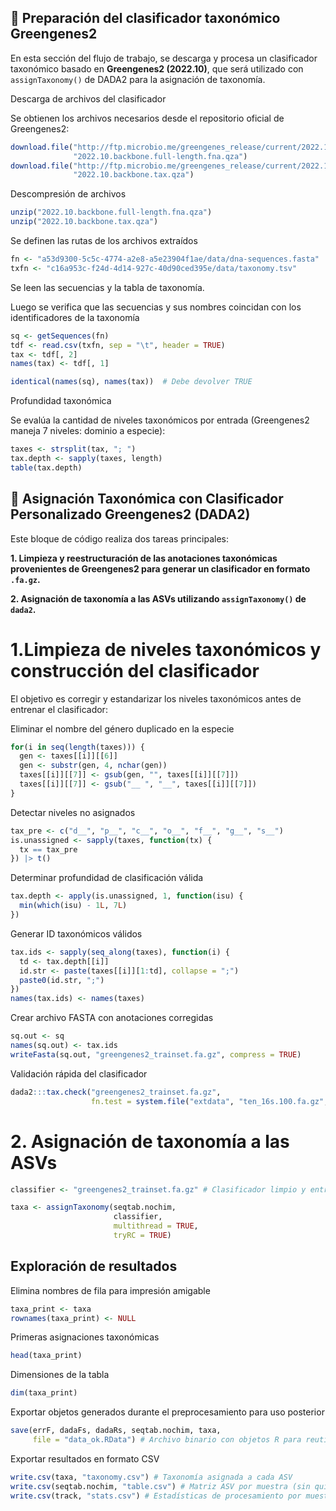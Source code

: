 ## 🧬 Preparación del clasificador taxonómico Greengenes2

En esta sección del flujo de trabajo, se descarga y procesa un clasificador taxonómico basado en **Greengenes2 (2022.10)**, que será utilizado con `assignTaxonomy()` de DADA2 para la asignación de taxonomía.

Descarga de archivos del clasificador

Se obtienen los archivos necesarios desde el repositorio oficial de Greengenes2:

```r
download.file("http://ftp.microbio.me/greengenes_release/current/2022.10.backbone.full-length.fna.qza", 
              "2022.10.backbone.full-length.fna.qza")
download.file("http://ftp.microbio.me/greengenes_release/current/2022.10.backbone.tax.qza", 
              "2022.10.backbone.tax.qza")
```

Descompresión de archivos

```r
unzip("2022.10.backbone.full-length.fna.qza")
unzip("2022.10.backbone.tax.qza")
```

Se definen las rutas de los archivos extraídos

```r
fn <- "a53d9300-5c5c-4774-a2e8-a5e23904f1ae/data/dna-sequences.fasta"
txfn <- "c16a953c-f24d-4d14-927c-40d90ced395e/data/taxonomy.tsv"
```

Se leen las secuencias y la tabla de taxonomía. 

Luego se verifica que las secuencias y sus nombres coincidan con los identificadores de la taxonomía

```r
sq <- getSequences(fn)
tdf <- read.csv(txfn, sep = "\t", header = TRUE)
tax <- tdf[, 2]
names(tax) <- tdf[, 1]

identical(names(sq), names(tax))  # Debe devolver TRUE
```

Profundidad taxonómica

Se evalúa la cantidad de niveles taxonómicos por entrada (Greengenes2 maneja 7 niveles: dominio a especie):

```r
taxes <- strsplit(tax, "; ")
tax.depth <- sapply(taxes, length)
table(tax.depth)
```

## 🧬 Asignación Taxonómica con Clasificador Personalizado Greengenes2 (DADA2)

Este bloque de código realiza dos tareas principales:

**1. Limpieza y reestructuración de las anotaciones taxonómicas provenientes de Greengenes2 para generar un clasificador en formato `.fa.gz`.**

**2. Asignación de taxonomía a las ASVs utilizando `assignTaxonomy()` de `dada2`.**

# 1.Limpieza de niveles taxonómicos y construcción del clasificador

El objetivo es corregir y estandarizar los niveles taxonómicos antes de entrenar el clasificador:

Eliminar el nombre del género duplicado en la especie

```r
for(i in seq(length(taxes))) {
  gen <- taxes[[i]][[6]]
  gen <- substr(gen, 4, nchar(gen))
  taxes[[i]][[7]] <- gsub(gen, "", taxes[[i]][[7]])
  taxes[[i]][[7]] <- gsub("__ ", "__", taxes[[i]][[7]])
}
```

Detectar niveles no asignados

```r
tax_pre <- c("d__", "p__", "c__", "o__", "f__", "g__", "s__")
is.unassigned <- sapply(taxes, function(tx) {
  tx == tax_pre
}) |> t()
```

Determinar profundidad de clasificación válida

```r
tax.depth <- apply(is.unassigned, 1, function(isu) {
  min(which(isu) - 1L, 7L)
})
```

Generar ID taxonómicos válidos

```r
tax.ids <- sapply(seq_along(taxes), function(i) {
  td <- tax.depth[[i]]
  id.str <- paste(taxes[[i]][1:td], collapse = ";")
  paste0(id.str, ";")
})
names(tax.ids) <- names(taxes)
```

Crear archivo FASTA con anotaciones corregidas

```r
sq.out <- sq
names(sq.out) <- tax.ids
writeFasta(sq.out, "greengenes2_trainset.fa.gz", compress = TRUE)
```

Validación rápida del clasificador

```r
dada2:::tax.check("greengenes2_trainset.fa.gz",
                  fn.test = system.file("extdata", "ten_16s.100.fa.gz", package = "dada2"))
```

# 2. Asignación de taxonomía a las ASVs

```r
classifier <- "greengenes2_trainset.fa.gz" # Clasificador limpio y entrenado para assignTaxonomy()

taxa <- assignTaxonomy(seqtab.nochim,
                       classifier,
                       multithread = TRUE,
                       tryRC = TRUE)
```

## Exploración de resultados

Elimina nombres de fila para impresión amigable

```r
taxa_print <- taxa
rownames(taxa_print) <- NULL
```

Primeras asignaciones taxonómicas

```r
head(taxa_print)
```

Dimensiones de la tabla

```r
dim(taxa_print)
```

Exportar objetos generados durante el preprocesamiento para uso posterior

```r
save(errF, dadaFs, dadaRs, seqtab.nochim, taxa,
     file = "data_ok.RData") # Archivo binario con objetos R para reutilización
```

Exportar resultados en formato CSV

```r
write.csv(taxa, "taxonomy.csv") # Taxonomía asignada a cada ASV
write.csv(seqtab.nochim, "table.csv") # Matriz ASV por muestra (sin quimeras)
write.csv(track, "stats.csv") # Estadísticas de procesamiento por muestra
```

